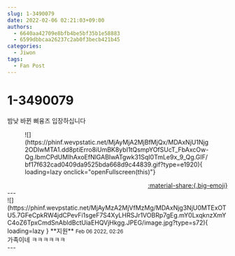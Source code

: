 ```yaml
---
slug: 1-3490079
date: 2022-02-06 02:21:03+09:00
authors:
  - 6640aa42709e8bfb4be5bf35b1e58883
  - 6599dbbcaa26237c2ab0f3becb421b45
categories:
  - Jiwon
tags:
  - Fan Post
---
```


# 1-3490079

<div class="post-container" markdown="1">
<div class="content-container md-sidebar__scrollwrap" markdown="1">

밤낮 바뀐 삐융즈 입장하십니다
<figure markdown="1">
![](https://phinf.wevpstatic.net/MjAyMjA2MjBfMjQx/MDAxNjU1Njg2ODIwMTA1.dd8ptiErro8iUmBK8ybI1tQsmpYOfSUcT_FbAxcOw-Qg.IbmCPdUMIhAxoEfNlGABIwATgwk31SqI0TmLe9x_9_Qg.GIF/bf17f632cad0409da9525bda668d9c44839.gif?type=e1920){ loading=lazy onclick="openFullscreen(this)"}
</figure>


</div>
</div>

<div style="text-align: right;" markdown="1">
<a href="https://weverse.io/fromis9/fanpost/1-3490079" style="text-align: right;">:material-share:{.big-emoji}</a>
</div>
---

<div class="comments-container md-sidebar__scrollwrap" markdown="1">
<div class="comment" markdown="1">
<div class='id-container' markdown="1">
![](https://phinf.wevpstatic.net/MjAyMzA2MjVfMzMg/MDAxNjg3NjU0MTExOTU5.7GFeCpkRW4jdCPevFi1sgeF7S4XyLHRSJr1VOBRp7gEg.mY0LxqknzXmYC4oZ6TpxCmdSnAbldBctUiaEHQVjHkgg.JPEG/image.jpg?type=s72){ loading=lazy }
**<span class="artist">지원</span>** <small>Feb 06 2022, 02:26</small><br>
</div>
<div class='comment-body' markdown="1">
가족이네 ㅋㅋㅋㅋㅋㅋ
</div>
</div>
</div>
---

